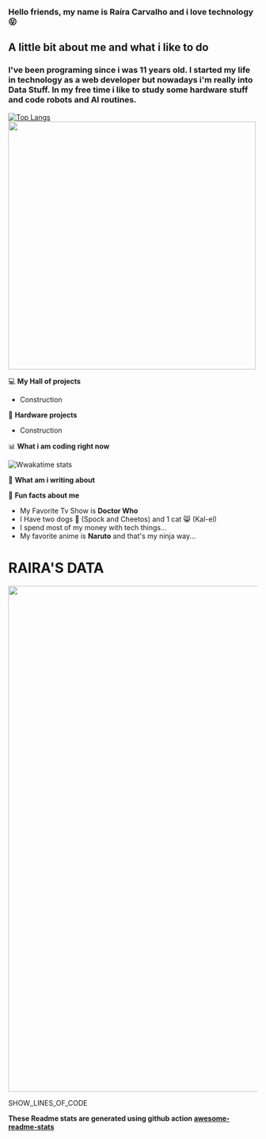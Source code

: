 ### Hello friends, my name is Raíra Carvalho and i love technology 😝

<h2> A little bit about me and what i like to do </h2>
<h3>I've been programing since i was 11 years old. I started my life in technology as a web developer but nowadays i'm really into Data Stuff.
In my free time i like to study some hardware stuff and code robots and AI routines. </h3>



[![Top Langs](https://github-readme-stats.vercel.app/api/top-langs/?username=r4ir4)](https://github.com/r4ir4/github-readme-stats)<img src="https://media3.giphy.com/media/aNqEFrYVnsS52/giphy.gif?cid=ecf05e4777741127ca3377b8fc402813f8ce569dd44f39c8&rid=giphy.gif" width="500px">


💻 **My Hall of projects**
 - Construction

🤖 **Hardware projects**
- Construction

📊 **What i am coding right now**

![Wwakatime stats](https://github-readme-stats-taupe-two.vercel.app/api/wakatime?username=r4ir4&hide_title=true&hide_border=true&langs_count=5)

📰 **What am i writing about**
<!-- BLOG-POST-LIST:START -->

<!-- BLOG-POST-LIST:END -->

🦄 **Fun facts about me**
 - My Favorite Tv Show is <b>Doctor Who</b>
 - I Have two dogs 🐶 (Spock and Cheetos) and 1 cat 😸 (Kal-el)
 - I spend most of my money with tech things...
 - My favorite anime is <b>Naruto</b> and that's my ninja way... 

<h1> RAIRA'S DATA </h1>
 <img src="https://media1.giphy.com/media/VeNDat4n4Kre76oS1g/giphy.gif?cid=ecf05e4797736a7709256d39b806544626ca3f6d8823b836&rid=giphy.gif" width="1020px">

<!--START_SECTION:waka-->
SHOW_LINES_OF_CODE

<!--END_SECTION:waka-->

**These Readme stats are generated using github action [awesome-readme-stats](https://github.com/anmol098/waka-readme-stats)**
